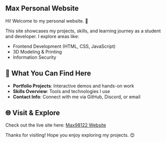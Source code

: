 ## Max Personal Website

Hi! Welcome to my personal website. 🌟  

This site showcases my projects, skills, and learning journey as a student and developer. I explore areas like:

- Frontend Development (HTML, CSS, JavaScript)  
- 3D Modeling & Printing  
- Information Security  

## 🚀 What You Can Find Here
- **Portfolio Projects**: Interactive demos and hands-on work  
- **Skills Overview**: Tools and technologies I use  
- **Contact Info**: Connect with me via GitHub, Discord, or email  

## 🌐 Visit & Explore
Check out the live site here: [Max98122 Website](https://xyllence0122.github.io/Max98122/)  

Thanks for visiting! Hope you enjoy exploring my projects. 😊
